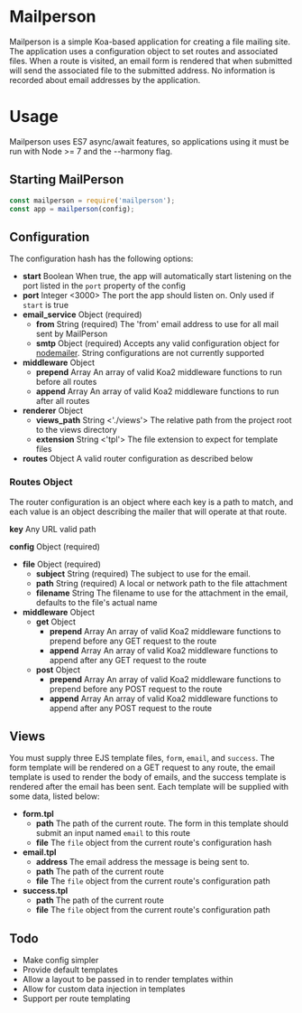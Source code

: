 # Mailperson

Mailperson is a simple Koa-based application for creating a file mailing site. The application uses a configuration object to set routes and associated files. When a route is visited, an email form is rendered that when submitted will send the associated file to the submitted address. No information is recorded about email addresses by the application. 

# Usage

Mailperson uses ES7 async/await features, so applications using it must be run with Node >= 7 and the --harmony flag. 

## Starting MailPerson 

```javascript
const mailperson = require('mailperson');
const app = mailperson(config);
```

## Configuration

The configuration hash has the following options:

- 
  **start** Boolean <false>
  When true, the app will automatically start listening on the port listed in the `port` property of the config
-
  **port** Integer <3000>
  The port the app should listen on. Only used if `start` is true
-
  **email_service** Object (required)
	- **from** String (required)
	  The 'from' email address to use for all mail sent by MailPerson
	- **smtp** Object (required)
	  Accepts any valid configuration object for [nodemailer](https://github.com/nodemailer/nodemailer). String configurations are not currently supported
-
  **middleware** Object
    - **prepend** Array
      An array of valid Koa2 middleware functions to run before all routes
    - **append** Array
      An array of valid Koa2 middleware functions to run after all routes
-
  **renderer** Object
  	- **views_path** String <'./views'>
  	   The relative path from the project root to the views directory
  	- **extension** String <'tpl'>
  	   The file extension to expect for template files
-
  **routes** Object
  A valid router configuration as described below


### Routes Object
	
The router configuration is an object where each key is a path to match, and each value is an object describing the mailer that will operate at that route.

**key** Any URL valid path

**config** Object (required)
  - **file** Object (required)
     - **subject** String (required)
       The subject to use for the email.
     - **path** String (required)
       A local or network path to the file attachment
     - **filename** String
       The filename to use for the attachment in the email, defaults to the file's actual name
  - **middleware** Object
  	 - **get** Object
  	   - **prepend** Array
  	     An array of valid Koa2 middleware functions to prepend before any GET request to the route
  	   - **append** Array
  	     An array of valid Koa2 middleware functions to append after any GET request to the route
  	 - **post** Object
  	   - **prepend** Array
  	     An array of valid Koa2 middleware functions to prepend before any POST request to the route
  	   - **append** Array
  	     An array of valid Koa2 middleware functions to append after any POST request to the route

## Views

You must supply three EJS template files, `form`, `email`, and `success`. The form template will be rendered on a GET request to any route, the email template is used to render the body of emails, and the success template is rendered after the email has been sent. Each template will be supplied with some data, listed below:

- **form.tpl**
	- **path** The path of the current route. The form in this template should submit an input named `email` to this route
	- **file** The `file` object from the current route's configuration hash
- **email.tpl**
	- **address** The email address the message is being sent to.
	- **path** The path of the current route
	- **file** The `file` object from the current route's configuration path
- **success.tpl**
	- **path** The path of the current route
	- **file** The `file` object from the current route's configuration path


## Todo

- Make config simpler
- Provide default templates
- Allow a layout to be passed in to render templates within
- Allow for custom data injection in templates
- Support per route templating
